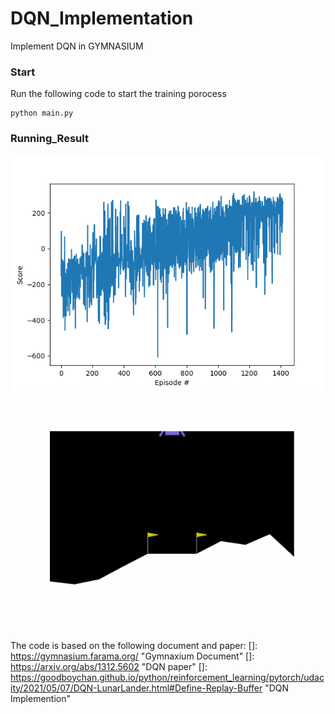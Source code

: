 # DQN_Implementation
Implement DQN in GYMNASIUM

### Start
Run the following code to start the training porocess
```
python main.py
```
### Running_Result
![](./Result.png)
![](./LunarLander_result.gif)

The code is based on the following document and paper:
[]: https://gymnasium.farama.org/ "Gymnaxium Document"
[]: https://arxiv.org/abs/1312.5602 "DQN paper"
[]: https://goodboychan.github.io/python/reinforcement_learning/pytorch/udacity/2021/05/07/DQN-LunarLander.html#Define-Replay-Buffer "DQN Implemention"
